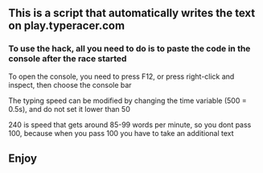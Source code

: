 <h2> This is a script that automatically writes the text on play.typeracer.com </h2>
<h3> To use the hack, all you need to do is to paste the code in the console after the race started </h3>
<p> To open the console, you need to press F12, or press right-click and inspect, then choose the console bar </p>
<p> The typing speed can be modified by changing the time variable (500 = 0.5s), and do not set it lower than 50 <p>
<p> 240 is speed that gets around 85-99 words per minute, so you dont pass 100, because when you pass 100 you have to take an additional text </p>
<h2> Enjoy </h2>